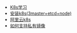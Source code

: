 * [K8s学习](README.md)
* [安装k8s(3master+etcd+node)](k8s-install.md)
* [阿里云k8s](aliyun/k8s.md)
 * [如何支持私有镜像](aliyun/private_secret.md) 


